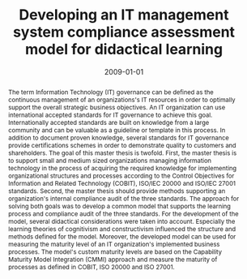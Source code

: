 ---
abstract: The term Information Technology (IT) governance can be defined as the continuous
  management of an organizations's IT resources in order to optimally support the
  overall strategic business objectives. An IT organization can use international
  accepted standards for IT governance to achieve this goal. Internationally accepted
  standards are built on knowledge from a large community and can be valuable as a
  guideline or template in this process. In addition to document proven knowledge,
  several standards for IT governance provide certifications schemes in order to demonstrate
  quality to customers and shareholders. The goal of this master thesis is twofold.
  First, the master thesis is to support small and medium sized organizations managing
  information technology in the process of acquiring the required knowledge for implementing
  organizational structures and processes according to the Control Objectives for
  Information and Related Technology (COBIT), ISO/IEC 20000 and ISO/IEC 27001 standards.
  Second, the master thesis should provide methods supporting an organization's internal
  compliance audit of the three standards. The approach for solving both goals was
  to develop a common model that supports the learning process and compliance audit
  of the three standards. For the development of the model, several didactical considerations
  were taken into account. Especially the learning theories of cognitivism and constructivism
  influenced the structure and methods defined for the model. Moreover, the developed
  model can be used for measuring the maturity level of an IT organization's implemented
  business processes. The model's custom maturity levels are based on the Capability
  Maturity Model Integration (CMMI) approach and measure the maturity of processes
  as defined in COBIT, ISO 20000 and ISO 27001.
authors:
- Åsmund Realfsen
date: '2009-01-01'
featured: false
publication_types:
- '7'
publishDate: '2009-01-01'
title: Developing an IT management system compliance assessment model for didactical
  learning
url_pdf: ''
---